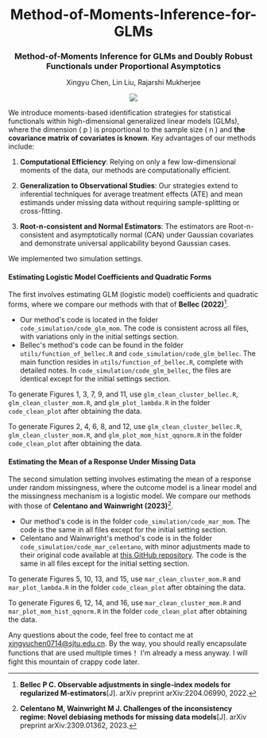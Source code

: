 
<h1 align="center" style="margin-bottom:0px; border-bottom:0px; padding-bottom:0px">Method-of-Moments-Inference-for-GLMs</h1>
<h3 align="center" style="margin-bottom:0px; border-bottom:0px; padding-bottom:0px">Method-of-Moments Inference for GLMs and Doubly Robust Functionals under Proportional Asymptotics</h3>
<p align="center" style="margin-bottom:0px; border-bottom:0px; padding-bottom:0px">Xingyu Chen, Lin Liu, Rajarshi Mukherjee</p>

<p align="center">
    <a style="text-decoration:none !important;" href=" " alt="arXiv"><img src="https://img.shields.io/badge/paper-arXiv-red" /></a>
</p>

We introduce moments-based identification strategies for statistical functionals within high-dimensional generalized linear models (GLMs), where the dimension \( p \) is proportional to the sample size \( n \) and **the covariance matrix of covariates is known**. Key advantages of our methods include:

1. **Computational Efficiency**: Relying on only a few low-dimensional moments of the data, our methods are computationally efficient.

2. **Generalization to Observational Studies**: Our strategies extend to inferential techniques for average treatment effects (ATE) and mean estimands under missing data without requiring sample-splitting or cross-fitting.

3. **Root-n-consistent and Normal Estimators**: The estimators are Root-n-consistent and asymptotically normal (CAN) under Gaussian covariates and demonstrate universal applicability beyond Gaussian cases.


We implemented two simulation settings.

#### Estimating Logistic Model Coefficients and Quadratic Forms
The first involves estimating GLM (logistic model) coefficients and quadratic forms, where we compare our methods with that of **Bellec (2022)**[^1].

- Our method's code is located in the folder `code_simulation/code_glm_mom`. The code is consistent across all files, with variations only in the initial settings section.
- Bellec's method's code can be found in the folder `utils/function_of_bellec.R` and `code_simulation/code_glm_bellec`. The main function resides in `utils/function_of_bellec.R`, complete with detailed notes. In `code_simulation/code_glm_bellec`, the files are identical except for the initial settings section.

To generate Figures 1, 3, 7, 9, and 11, use `glm_clean_cluster_bellec.R`, `glm_clean_cluster_mom.R`, and `glm_plot_lambda.R` in the folder `code_clean_plot` after obtaining the data.

To generate Figures 2, 4, 6, 8, and 12, use `glm_clean_cluster_bellec.R`, `glm_clean_cluster_mom.R`, and `glm_plot_mom_hist_qqnorm.R` in the folder `code_clean_plot` after obtaining the data.

#### Estimating the Mean of a Response Under Missing Data
The second simulation setting involves estimating the mean of a response under random missingness, where the outcome model is a linear model and the missingness mechanism is a logistic model. We compare our methods with those of **Celentano and Wainwright (2023)**[^2].

- Our method's code is in the folder `code_simulation/code_mar_mom`. The code is the same in all files except for the initial setting section.
- Celentano and Wainwright's method's code is in the folder `code_simulation/code_mar_celentano`, with minor adjustments made to their original code available at [this GitHub repository](https://github.com/mcelentano/Debiasing_for_missing_data). The code is the same in all files except for the initial setting section.

To generate Figures 5, 10, 13, and 15, use `mar_clean_cluster_mom.R` and `mar_plot_lambda.R` in the folder `code_clean_plot` after obtaining the data.

To generate Figures 6, 12, 14, and 16, use `mar_clean_cluster_mom.R` and `mar_plot_mom_hist_qqnorm.R` in the folder `code_clean_plot` after obtaining the data.

Any questions about the code, feel free to contact me at xingyuchen0714@sjtu.edu.cn. By the way, you should really encapsulate functions that are used multiple times！ I'm already a mess anyway. I will fight this mountain of crappy code later. 



[^1]: **Bellec P C. Observable adjustments in single-index models for regularized M-estimators**[J]. arXiv preprint arXiv:2204.06990, 2022.

[^2]: **Celentano M, Wainwright M J. Challenges of the inconsistency regime: Novel debiasing methods for missing data models**[J]. arXiv preprint arXiv:2309.01362, 2023.